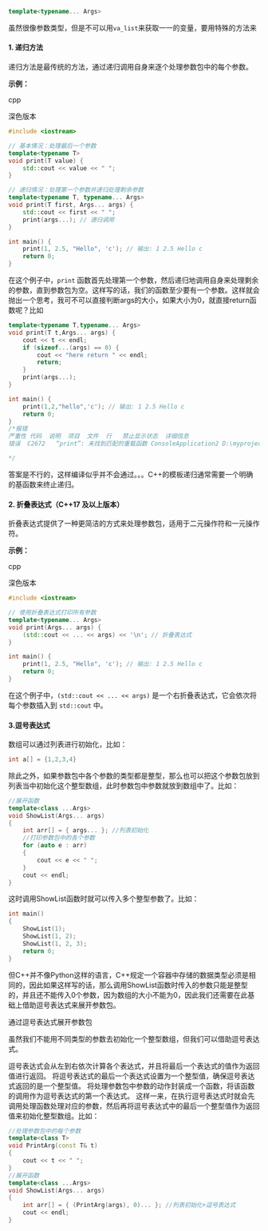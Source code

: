 ```c++
template<typename... Args>
```

虽然很像参数类型，但是不可以用`va_list`来获取一一的变量，要用特殊的方法来
#### 1. 递归方法

递归方法是最传统的方法，通过递归调用自身来逐个处理参数包中的每个参数。

**示例：**

cpp

深色版本

```c++
#include <iostream>

// 基本情况：处理最后一个参数
template<typename T>
void print(T value) {
    std::cout << value << " ";
}

// 递归情况：处理第一个参数并递归处理剩余参数
template<typename T, typename... Args>
void print(T first, Args... args) {
    std::cout << first << " ";
    print(args...); // 递归调用
}

int main() {
    print(1, 2.5, "Hello", 'c'); // 输出: 1 2.5 Hello c
    return 0;
}
```

在这个例子中，`print` 函数首先处理第一个参数，然后递归地调用自身来处理剩余的参数，直到参数包为空。这样写的话，我们的函数至少要有一个参数。这样就会抛出一个思考，我可不可以直接判断args的大小，如果大小为0，就直接return函数呢？比如
```c++
template<typename T,typename... Args>
void print(T t,Args... args) {
    cout << t << endl;
    if (sizeof...(args) == 0) {
        cout << "here return " << endl;
        return;
    }
    print(args...);
}

int main() {
    print(1,2,"hello",'c'); // 输出: 1 2.5 Hello c
    return 0;
}
/*报错
严重性	代码	说明	项目	文件	行	禁止显示状态	详细信息
错误	C2672	“print”: 未找到匹配的重载函数	ConsoleApplication2	D:\myproject\ConsoleApplication2\ConsoleApplication2\ConsoleApplication2.cpp	120		

*/
```

答案是不行的，这样编译似乎并不会通过。。。C++的模板递归通常需要一个明确的基函数来终止递归。

#### 2. 折叠表达式（C++17 及以上版本）

折叠表达式提供了一种更简洁的方式来处理参数包，适用于二元操作符和一元操作符。

**示例：**

cpp

深色版本

```c++
#include <iostream>

// 使用折叠表达式打印所有参数
template<typename... Args>
void print(Args... args) {
    (std::cout << ... << args) << '\n'; // 折叠表达式
}

int main() {
    print(1, 2.5, "Hello", 'c'); // 输出: 1 2.5 Hello c
    return 0;
}
```

在这个例子中，`(std::cout << ... << args)` 是一个右折叠表达式，它会依次将每个参数插入到 `std::cout` 中。

#### 3.逗号表达式
 数组可以通过列表进行初始化，比如：

```c++
int a[] = {1,2,3,4}
```

除此之外，如果参数包中各个参数的类型都是整型，那么也可以把这个参数包放到列表当中初始化这个整型数组，此时参数包中参数就放到数组中了。比如：

```c++
//展开函数
template<class ...Args>
void ShowList(Args... args)
{
	int arr[] = { args... }; //列表初始化
	//打印参数包中的各个参数
	for (auto e : arr)
	{
		cout << e << " ";
	}
	cout << endl;
}
```

这时调用ShowList函数时就可以传入多个整型参数了。比如：

```c++
int main()
{
	ShowList(1);
	ShowList(1, 2);
	ShowList(1, 2, 3);
	return 0;
}

```
但C++并不像Python这样的语言，C++规定一个容器中存储的数据类型必须是相同的，因此如果这样写的话，那么调用ShowList函数时传入的参数只能是整型的，并且还不能传入0个参数，因为数组的大小不能为0，因此我们还需要在此基础上借助逗号表达式来展开参数包。

通过逗号表达式展开参数包

虽然我们不能用不同类型的参数去初始化一个整型数组，但我们可以借助逗号表达式。

逗号表达式会从左到右依次计算各个表达式，并且将最后一个表达式的值作为返回值进行返回。
将逗号表达式的最后一个表达式设置为一个整型值，确保逗号表达式返回的是一个整型值。
将处理参数包中参数的动作封装成一个函数，将该函数的调用作为逗号表达式的第一个表达式。
这样一来，在执行逗号表达式时就会先调用处理函数处理对应的参数，然后再将逗号表达式中的最后一个整型值作为返回值来初始化整型数组。比如：

```c++
//处理参数包中的每个参数
template<class T>
void PrintArg(const T& t)
{
	cout << t << " ";
}
//展开函数
template<class ...Args>
void ShowList(Args... args)
{
	int arr[] = { (PrintArg(args), 0)... }; //列表初始化+逗号表达式
	cout << endl;
}

```